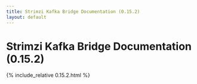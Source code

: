 ```yaml
---
title: Strimzi Kafka Bridge Documentation (0.15.2)
layout: default
---
```


<h1>Strimzi Kafka Bridge Documentation (0.15.2)</h1>

{% include_relative 0.15.2.html %}
